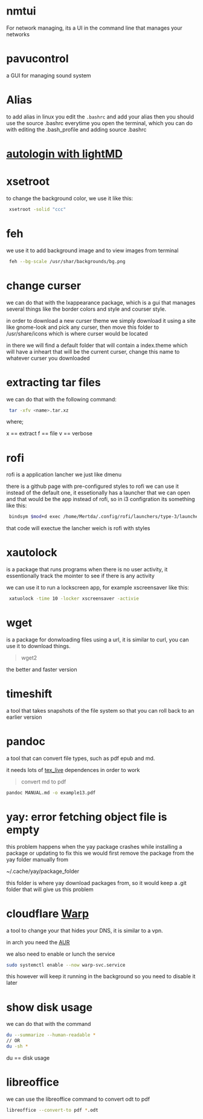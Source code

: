 # nmtui

For network managing, its a UI in the command line that manages your networks

# pavucontrol

a GUI for managing sound system

# Alias
to add alias in linux you edit the `.bashrc` and add your alias
then you should use the source .bashrc everytime you open the 
terminal, which you can do with editing the .bash_profile and adding 
source .bashrc

# [autologin with lightMD](https://wiki.archlinux.org/title/LightDM#Enabling_autologin)

# xsetroot

to change the background color, we use it like this:

```zsh
 xsetroot -solid "ccc"
```

# feh 

we use it to add background image and to view images from terminal

```zsh
 feh --bg-scale /usr/shar/backgrounds/bg.png
```

# change curser 

we can do that with the lxappearance package, which is a gui that manages several things
like the border colors and style and courser style.

in order to download a new curser theme we simply download it using a site like 
gnome-look and pick any curser, then move this folder to /usr/share/icons
which is where curser would be located

in there we will find a default folder that will contain a index.theme which will have
a inheart that will be the current curser, change this name to whatever curser you downloaded

# extracting tar files

we can do that with the following command:

```zsh
 tar -xfv <name>.tar.xz
```

where;

x == extract
f == file
v == verbose

# rofi

rofi is a application lancher we just like dmenu

there is a github page with pre-configured styles to rofi
we can use it instead of the default one, it essetionally 
has a launcher that we can open and that would be the app 
instead of rofi, so in i3 configration its something like this:

```zsh
 bindsym $mod+d exec /home/Mertda/.config/rofi/launchers/type-3/launcher.sh 
```

that code will exectue the lancher weich is rofi with styles

# xautolock

is a package that runs programs when there is no user activity,
it essentionally track the mointer to see if there is any activity

we can use it to run a lockscreen app, for example xscreensaver like this:

```zsh
 xatuolock -time 10 -locker xscreensaver -activie
```

# wget

is a package for donwloading files using a url, it is similar to curl, you can
use it to download things.

> wget2

the better and faster version 

# timeshift

a tool that takes snapshots of the file system so that you can roll back to an earlier 
version

# pandoc

a tool that can convert file types, such as pdf epub and md.

it needs lots of [tex_live](https://wiki.archlinux.org/title/TeX_Live) dependences
in order to work

> convert md to pdf

``` zsh
pandoc MANUAL.md -o example13.pdf
```
# yay: error fetching object file is empty 

this problem happens when the yay package crashes while installing a package or updating
to fix this we would first remove the package from the yay folder manually from

~/.cache/yay/package_folder

this folder is where yay download packages from, so it would keep a .git folder that
will give us this problem

# cloudflare [Warp](https://developers.cloudflare.com/warp-client/get-started/linux/)

a tool to change your that hides your DNS, it is similar to a vpn.

in arch you need the [AUR](https://aur.archlinux.org/packages/cloudflare-warp-bin)

we also need to enable or lunch the service 

```zsh
sudo systemctl enable --now warp-svc.service
```

this however will keep it running in the background so you need to disable it later


# show disk usage

we can do that with the command

```zsh
du --summarize --human-readable *
// OR
du -sh *
```

du == disk usage

# libreoffice

we can use the libreoffice command to convert odt to pdf

``` zsh
libreoffice --convert-to pdf *.odt
```
